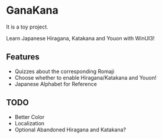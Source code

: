 # GanaKana

It is a toy project.

Learn Japanese Hiragana, Katakana and Youon with WinUI3!

## Features

- Quizzes about the corresponding Romaji
- Choose whether to enable Hiragana/Katakana and Youon!
- Japanese Alphabet for Reference

## TODO

- Better Color
- Localization
- Optional Abandoned Hiragana and Katakana?
